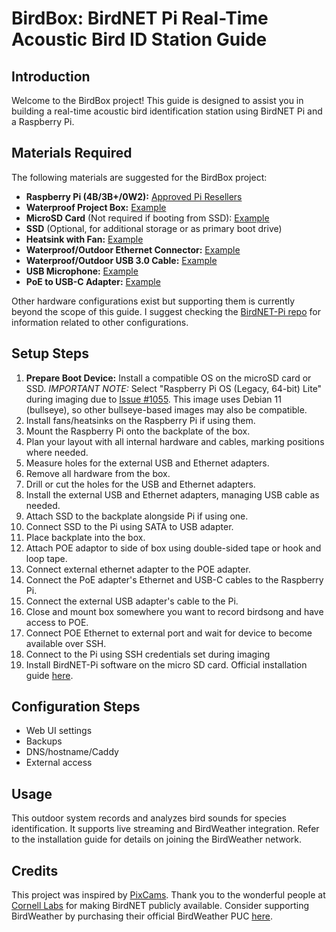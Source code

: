 # BirdBox: BirdNET Pi Real-Time Acoustic Bird ID Station Guide

## Introduction
Welcome to the BirdBox project! This guide is designed to assist you in building a real-time acoustic bird identification station using BirdNET Pi and a Raspberry Pi.

## Materials Required
The following materials are suggested for the BirdBox project:

- **Raspberry Pi (4B/3B+/0W2):** [Approved Pi Resellers](https://www.raspberrypi.com/resellers/?q=)
- **Waterproof Project Box:** [Example](https://www.amazon.com/dp/B085QCT543)
- **MicroSD Card** (Not required if booting from SSD): [Example](https://www.amazon.com/dp/B09W9XYQCQ)
- **SSD** (Optional, for additional storage or as primary boot drive)
- **Heatsink with Fan:** [Example](https://www.amazon.com/dp/B07Z3Q417K)
- **Waterproof/Outdoor Ethernet Connector:** [Example](https://www.amazon.com/dp/B07PH4GL2F)
- **Waterproof/Outdoor USB 3.0 Cable:** [Example](https://www.amazon.com/dp/B079957VC3)
- **USB Microphone:** [Example](https://www.amazon.com/dp/B06XCKGLTP)
- **PoE to USB-C Adapter:** [Example](https://www.amazon.com/dp/B087F4QCTR)

Other hardware configurations exist but supporting them is currently beyond the scope of this guide.
I suggest checking the [BirdNET-Pi repo](https://github.com/mcguirepr89/BirdNET-Pi) for information related to other configurations.

## Setup Steps
1. **Prepare Boot Device:** Install a compatible OS on the microSD card or SSD. 
  *IMPORTANT NOTE:* Select "Raspberry Pi OS (Legacy, 64-bit) Lite" during imaging due to [Issue #1055](https://github.com/mcguirepr89/BirdNET-Pi/issues/1055).
  This image uses Debian 11 (bullseye), so other bullseye-based images may also be compatible.
2. Install fans/heatsinks on the Raspberry Pi if using them.
4. Mount the Raspberry Pi onto the backplate of the box.
5. Plan your layout with all internal hardware and cables, marking positions where needed.
6. Measure holes for the external USB and Ethernet adapters.
7. Remove all hardware from the box.
8. Drill or cut the holes for the USB and Ethernet adapters.
9. Install the external USB and Ethernet adapters, managing USB cable as needed.
10. Attach SSD to the backplate alongside Pi if using one.
11. Connect SSD to the Pi using SATA to USB adapter.
12. Place backplate into the box.
13. Attach POE adaptor to side of box using double-sided tape or hook and loop tape.
14. Connect external ethernet adapter to the POE adapter.
15. Connect the PoE adapter's Ethernet and USB-C cables to the Raspberry Pi.
16. Connect the external USB adapter's cable to the Pi.
17. Close and mount box somewhere you want to record birdsong and have access to POE.
18. Connect POE Ethernet to external port and wait for device to become available over SSH.
20. Connect to the Pi using SSH credentials set during imaging
21. Install BirdNET-Pi software on the micro SD card. Official installation guide [here](https://github.com/mcguirepr89/BirdNET-Pi/wiki/Installation-Guide).

## Configuration Steps
- Web UI settings
- Backups
- DNS/hostname/Caddy
- External access

## Usage
This outdoor system records and analyzes bird sounds for species identification. It supports live streaming and BirdWeather integration. 
Refer to the installation guide for details on joining the BirdWeather network.

## Credits
This project was inspired by [PixCams](https://pixcams.com/building-a-birdnet-pi-real-time-acoustic-bird-id-station/). 
Thank you to the wonderful people at [Cornell Labs](https://birdnet.cornell.edu/) for making BirdNET publicly available.
Consider supporting BirdWeather by purchasing their official BirdWeather PUC [here](https://www.birdweather.com/).


